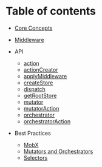 # Table of contents

* [Core Concepts](core-concepts.md)
* [Middleware](middleware.md)

* API
  * [action](api/action.md)
  * [actionCreator](api/actionCreator.md)
  * [applyMiddleware](api/applyMiddleware.md)
  * [createStore](api/createStore.md)
  * [dispatch](api/dispatch.md)
  * [getRootStore](api/getRootStore.md)
  * [mutator](api/mutator.md)
  * [mutatorAction](api/mutatorAction.md)
  * [orchestrator](api/orchestrator.md)
  * [orchestratorAction](api/orchestratorAction.md)

* Best Practices
  * [MobX](best-practices/mobx.md)
  * [Mutators and Orchestrators](best-practices/mutators-and-orchestrators.md)
  * [Selectors](best-practices/selectors.md)
